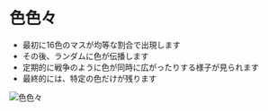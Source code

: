 # 色色々

- 最初に16色のマスが均等な割合で出現します
- その後、ランダムに色が伝播します
- 定期的に戦争のように色が同時に広がったりする様子が見られます
- 最終的には、特定の色だけが残ります


![色色々](https://gyazo.com/981ec320c70abd6477c87091ce1913fb.gif)